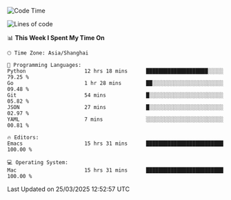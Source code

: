 <!--START_SECTION:waka-->
![Code Time](http://img.shields.io/badge/Code%20Time-2%2C598%20hrs%2014%20mins-blue)

![Lines of code](https://img.shields.io/badge/From%20Hello%20World%20I%27ve%20Written-335.3%20thousand%20lines%20of%20code-blue)

📊 **This Week I Spent My Time On** 

```text
🕑︎ Time Zone: Asia/Shanghai

💬 Programming Languages: 
Python                   12 hrs 18 mins      ████████████████████░░░░░   79.25 % 
Go                       1 hr 28 mins        ██░░░░░░░░░░░░░░░░░░░░░░░   09.48 % 
Git                      54 mins             █░░░░░░░░░░░░░░░░░░░░░░░░   05.82 % 
JSON                     27 mins             █░░░░░░░░░░░░░░░░░░░░░░░░   02.97 % 
YAML                     7 mins              ░░░░░░░░░░░░░░░░░░░░░░░░░   00.81 % 

🔥 Editors: 
Emacs                    15 hrs 31 mins      █████████████████████████   100.00 % 

💻 Operating System: 
Mac                      15 hrs 31 mins      █████████████████████████   100.00 % 
```


 Last Updated on 25/03/2025 12:52:57 UTC
<!--END_SECTION:waka-->
